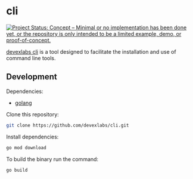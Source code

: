 # cli

[![Project Status: Concept – Minimal or no implementation has been done yet, or the repository is only intended to be a limited example, demo, or proof-of-concept.](https://www.repostatus.org/badges/latest/concept.svg)](https://www.repostatus.org/#concept)

[devexlabs cli](https://github.com/devexlabs/cli) is a tool designed to facilitate the installation and use of command line tools.

## Development

Dependencies:

- [golang](https://golang.org/doc/install)

Clone this repository:

```bash
git clone https://github.com/devexlabs/cli.git
```

Install dependencies:

```bash
go mod download
```

To build the binary run the command:

```bash
go build
```
